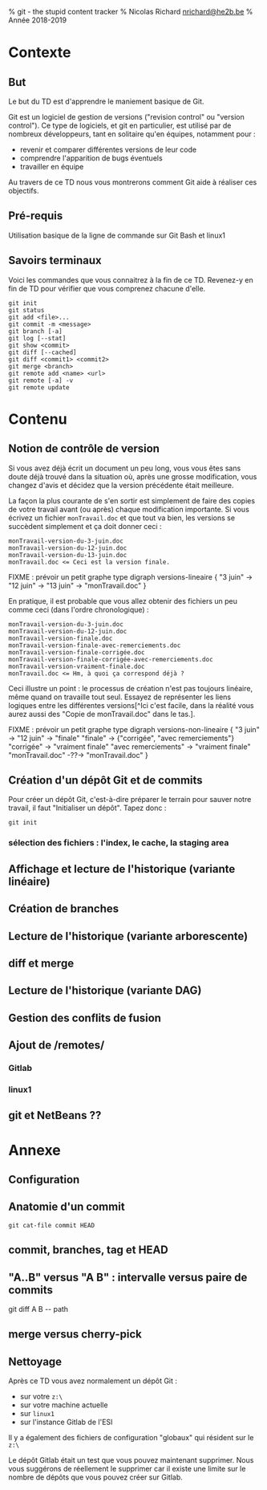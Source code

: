 % git - the stupid content tracker
% Nicolas Richard <nrichard@he2b.be>
% Année 2018-2019

# Contexte
## But
Le but du TD est d'apprendre le maniement basique de Git.

Git est un logiciel de gestion de versions ("revision control" ou "version
control"). Ce type de logiciels, et git en particulier, est utilisé par de
nombreux développeurs, tant en solitaire qu'en équipes, notamment pour :

* revenir et comparer différentes versions de leur code
* comprendre l'apparition de bugs éventuels
* travailler en équipe

Au travers de ce TD nous vous montrerons comment Git aide à réaliser ces
objectifs.

## Pré-requis
Utilisation basique de la ligne de commande sur Git Bash et linux1

## Savoirs terminaux
Voici les commandes que vous connaitrez à la fin de ce TD.
Revenez-y en fin de TD pour vérifier que vous comprenez chacune d'elle.

    git init
    git status
    git add <file>...
    git commit -m <message>
    git branch [-a]
    git log [--stat]
    git show <commit>
    git diff [--cached]
    git diff <commit1> <commit2>
    git merge <branch>
    git remote add <name> <url>
    git remote [-a] -v
    git remote update


# Contenu
## Notion de contrôle de version

Si vous avez déjà écrit un document un peu long, vous vous êtes sans doute déjà
trouvé dans la situation où, après une grosse modification, vous changez d'avis
et décidez que la version précédente était meilleure.

La façon la plus courante de s'en sortir est simplement de faire des copies de
votre travail avant (ou après) chaque modification importante. Si vous écrivez
un fichier `monTravail.doc` et que tout va bien, les versions se succèdent
simplement et ça doit donner ceci :

    monTravail-version-du-3-juin.doc
    monTravail-version-du-12-juin.doc
    monTravail-version-du-13-juin.doc
    monTravail.doc <= Ceci est la version finale.

FIXME : prévoir un petit graphe type
digraph versions-lineaire {
    "3 juin" -> "12 juin" -> "13 juin" -> "monTravail.doc"
}

En pratique, il est probable que vous allez obtenir des fichiers un peu comme
ceci (dans l'ordre chronologique) :

    monTravail-version-du-3-juin.doc
    monTravail-version-du-12-juin.doc
    monTravail-version-finale.doc
    monTravail-version-finale-avec-remerciements.doc
    monTravail-version-finale-corrigée.doc
    monTravail-version-finale-corrigée-avec-remerciements.doc
    monTravail-version-vraiment-finale.doc
    monTravail.doc <= Hm, à quoi ça correspond déjà ?

Ceci illustre un point : le processus de création n'est pas toujours linéaire,
même quand on travaille tout seul. Essayez de représenter les liens logiques
entre les différentes versions[^Ici c'est facile, dans la réalité vous aurez aussi des "Copie de monTravail.doc" dans le tas.].

FIXME : prévoir un petit graphe type
digraph versions-non-lineaire {
    "3 juin" -> "12 juin" -> "finale"
    "finale" -> {"corrigée", "avec remerciements"}
    "corrigée" -> "vraiment finale"
    "avec remerciements" -> "vraiment finale"
    "monTravail.doc" -??-> "monTravail.doc"
}

## Création d'un dépôt Git et de commits
Pour créer un dépôt Git, c'est-à-dire préparer le terrain pour sauver notre travail, il faut "Initialiser un dépôt". Tapez donc :

    git init




### sélection des fichiers : l'index, le cache, la staging area
## Affichage et lecture de l'historique (variante linéaire)
## Création de branches
## Lecture de l'historique (variante arborescente)
## diff et merge
## Lecture de l'historique (variante DAG)
## Gestion des conflits de fusion
## Ajout de /remotes/
### Gitlab

### linux1
## git et NetBeans ??


# Annexe
## Configuration

## Anatomie d'un commit

```
git cat-file commit HEAD
```

## commit, branches, tag et HEAD

## "A..B" versus "A B" : intervalle versus paire de commits
git diff A B -- path


## merge versus cherry-pick

## Nettoyage

Après ce TD vous avez normalement un dépôt Git :

- sur votre `z:\`
- sur votre machine actuelle
- sur `linux1`
- sur l'instance Gitlab de l'ESI

Il y a également des fichiers de configuration "globaux" qui résident sur le `z:\`

Le dépôt Gitlab était un test que vous pouvez maintenant supprimer.
Nous vous suggérons de réellement le supprimer car il existe une limite sur le nombre de dépôts que vous pouvez créer sur Gitlab.
